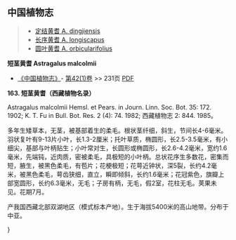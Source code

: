 
## 中国植物志

> * [定结黄耆  A.  dingjiensis](Astragalus-dingjiensis-定结黄耆.md)
> * [长序黄耆  A.  longiscapus](Astragalus-longiscapus-长梗黄耆.md)
> * [圆叶黄耆  A.  orbicularifolius](Astragalus-orbicularifolius-圆叶黄耆.md)

**短茎黄耆 Astragalus malcolmii**

* [《中国植物志》](http://www.iplant.cn/frps)- [第42(1)卷](http://www.iplant.cn/frps/vol/42(1)) >> 231页 [PDF](http://www.iplant.cn/frps/pdf/42(1)/231.pdf)

**163. 短茎黄耆（西藏植物名录）**

Astragalus malcolmii Hemsl. et Pears. in Journ. Linn. Soc. Bot. 35: 172. 1902; K. T. Fu in Bull. Bot. Res. 2 (4): 74. 1982; 西藏植物志 2: 844. 1985。

多年生矮草本，无茎，被基部着生的柔毛。根状茎纤细，斜生，节间长4-6毫米。羽状复叶有9-13片小叶，长1.3-2厘米；托叶草质，椭圆形，长2.5-3.5毫米，有小细尖，基部与叶柄贴生；小叶常对生，长圆形或椭圆形，长2.6-4.2毫米，宽约1.6毫米，先端钝，近肉质，密被柔毛，具极短的小叶柄。总状花序生多数花，密集而短，腋生，被黑色柔毛，有苞片；花梗极短；花萼近钟状，深5裂，长约4.2毫米，被黑色柔毛，萼齿狭细，直立，瞬即倾斜，长约1.6毫米；花冠紫色，旗瓣上部宽圆形，长约6.3毫米，无毛；子房有柄，无毛，假2室，花柱无毛。荚果未见。花期7月。

产我国西藏北部双湖地区（模式标本产地）。生于海拔5400米的高山地带。分布于中亚。

}
